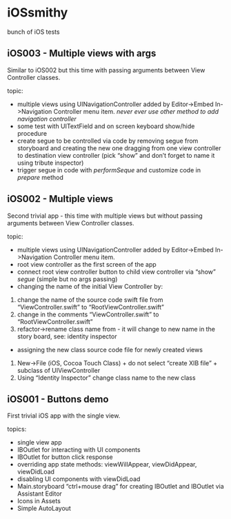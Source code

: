 # iOSsmithy
bunch of iOS tests

## iOS003 - Multiple views with args
Similar to iOS002 but this time with passing arguments between View Controller classes.

topic:
- multiple views using UINavigationController added by Editor->Embed In->Navigation Controller menu item. *never ever use other method to add navigation controller*
- some test with UITextField and on screen keyboard show/hide procedure
- create segue to be controlled via code by removing segue from storyboard and creating the new one dragging from one view controller to destination view controller (pick “show” and don’t forget to name it using tribute inspector)
- trigger segue in code with *performSeque* and customize code in *prepare* method

## iOS002 - Multiple views
Second trivial app - this time with multiple views but without passing arguments between View Controller classes.

topic:
- multiple views using UINavigationController added by Editor->Embed In->Navigation Controller menu item.
- root view controller as the first screen of the app
- connect root view controller button to child view controller via “show” _segue_ (simple but no args passing)
- changing the name of the initial View Controller by:
 1. change the name of the source code swift file from “ViewController.swift” to “RootViewController.swift”
 2. change in the comments “ViewController.swift” to “RootViewController.swift”
 3. refactor->rename class name from - it will change to new name in the story board, see: identity inspector
- assigning the new class source code file for newly created views
 1. New->File (iOS, Cocoa Touch Class) + do not select “create XIB file” + subclass of UIViewController
 2. Using “Identity Inspector” change class name to the new class

## iOS001 - Buttons demo
First trivial iOS app with the single view.

topics:
- single view app
- IBOutlet for interacting with UI components
- IBOutlet for button click response
- overriding app state methods: viewWillAppear, viewDidAppear, viewDidLoad
- disabling UI components with viewDidLoad
- Main.storyboard “ctrl+mouse drag” for creating IBOutlet and IBOutlet via Assistant Editor 
- Icons in Assets
- Simple AutoLayout

